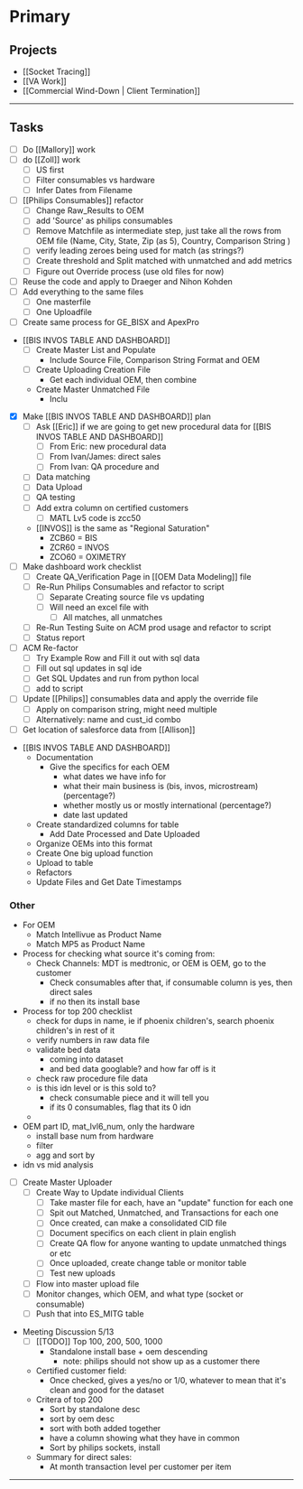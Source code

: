 
# Primary

## Projects
- [[Socket Tracing]]
- [[VA Work]] 
- [[Commercial Wind-Down | Client Termination]]
---

## Tasks
- [ ] Do [[Mallory]] work
- [ ] do [[Zoll]] work
	- [ ] US first
	- [ ] Filter consumables vs hardware
	- [ ] Infer Dates from Filename
- [ ] [[Philips Consumables]] refactor
	- [ ] Change Raw_Results to OEM
	- [ ] add 'Source' as philips consumables
	- [ ] Remove Matchfile as intermediate step, just take all the rows from OEM file (Name, City, State, Zip (as 5), Country, Comparison String )
	- [ ] verify leading zeroes being used for match (as strings?)
	- [ ] Create threshold and Split matched with unmatched and add metrics
	- [ ] Figure out Override process (use old files for now)
- [ ] Reuse the code and apply to Draeger and Nihon Kohden
- [ ] Add everything to the same files
	- [ ] One masterfile
	- [ ] One Uploadfile
- [ ] Create same process for GE_BISX and ApexPro
- [[BIS INVOS TABLE AND DASHBOARD]]
	- [ ] Create Master List and Populate
		- Include Source File, Comparison String Format and OEM
	- [ ] Create Uploading Creation File
		- Get each individual OEM, then combine
	- Create Master Unmatched File
		- Inclu
- [x] Make [[BIS INVOS TABLE AND DASHBOARD]] plan
	- [ ] Ask [[Eric]] if we are going to get new procedural data for [[BIS INVOS TABLE AND DASHBOARD]]
		- [ ] From Eric: new procedural data
		- [ ] From Ivan/James: direct sales
		- [ ] From Ivan: QA procedure and 
	- [ ] Data matching
	- [ ] Data Upload
	- [ ] QA testing
	- [ ] Add extra column on certified customers
		- [ ] MATL Lv5 code is zcc50
	- [[INVOS]] is the same as "Regional Saturation" 
		- ZCB60 = BIS
		- ZCR60 = INVOS
		- ZCO60 = OXIMETRY
- [ ] Make dashboard work checklist
	- [ ] Create QA_Verification Page in [[OEM Data Modeling]] file
	- [ ] Re-Run Philips Consumables and refactor to script
		- [ ] Separate Creating source file vs updating
		- [ ] Will need an excel file with
			- [ ] All matches, all unmatches
	- [ ] Re-Run Testing Suite on ACM prod usage and refactor to script
	- [ ] Status report 
- [ ] ACM Re-factor
	- [ ] Try Example Row and Fill it out with sql data
	- [ ] Fill out sql updates in sql ide
	- [ ] Get SQL Updates and run from python local
	- [ ] add to script
- [ ] Update [[Philips]] consumables data and apply the override file
	- [ ] Apply on comparison string, might need multiple
	- [ ] Alternatively: name and cust_id combo
- [ ] Get location of salesforce data from [[Allison]]
- [[BIS INVOS TABLE AND DASHBOARD]]
	- Documentation
		- Give the specifics for each OEM
			- what dates we have info for
			- what their main business is (bis, invos, microstream) (percentage?)
			- whether mostly us or mostly international (percentage?)
			- date last updated
	- Create standardized columns for table
		- Add Date Processed and Date Uploaded
	- Organize OEMs into this format
	- Create One big upload function
	- Upload to table
	- Refactors
	- Update Files and Get Date Timestamps



### Other
- For OEM
	- Match Intellivue as Product Name
	- Match MP5 as Product Name
- Process for checking what source it's coming from:
	- Check Channels: MDT is medtronic, or OEM is OEM, go to the customer
		- Check consumables after that, if consumable column is yes, then direct sales
		- if no then its install base
- Process for top 200 checklist
	- check for dups in name, ie if phoenix children's, search phoenix children's in rest of it
	- verify numbers in raw data file
	- validate bed data 
		- coming into dataset
		- and bed data googlable? and how far off is it
	- check raw procedure file data
	- is this idn level or is this sold to?
		- check consumable piece and it will tell you
		- if its 0 consumables, flag that its 0 idn
	- 
- OEM part ID, mat_lvl6_num, only the hardware
	- install base num from hardware
	- filter
	- agg and sort by 
- idn vs mid analysis
- [ ] Create Master Uploader
	- [ ] Create Way to Update individual Clients
		- [ ] Take master file for each, have an "update" function for each one
		- [ ] Spit out Matched, Unmatched, and Transactions for each one
		- [ ] Once created, can make a consolidated CID file
		- [ ] Document specifics on each client in plain english
		- [ ] Create QA flow for anyone wanting to update unmatched things or etc
		- [ ] Once uploaded, create change table or monitor table
		- [ ] Test new uploads
	- [ ] Flow into master upload file
	- [ ] Monitor changes, which OEM, and what type (socket or consumable)
	- [ ] Push that into ES_MITG table
- Meeting Discussion 5/13
	- [ ] [[TODO]] Top 100, 200, 500, 1000
		- Standalone install base + oem descending
			- note: philips should not show up as a customer there
	- Certified customer field:
		- Once checked, gives a yes/no or 1/0, whatever to mean that it's clean and good for the dataset
	- Critera of top 200
		- Sort by standalone desc
		- sort by oem desc
		- sort with both added together
		- have a column showing what they have in common
		- Sort by philips sockets, install 
	- Summary for direct sales:
		- At month transaction level per customer per item


---
